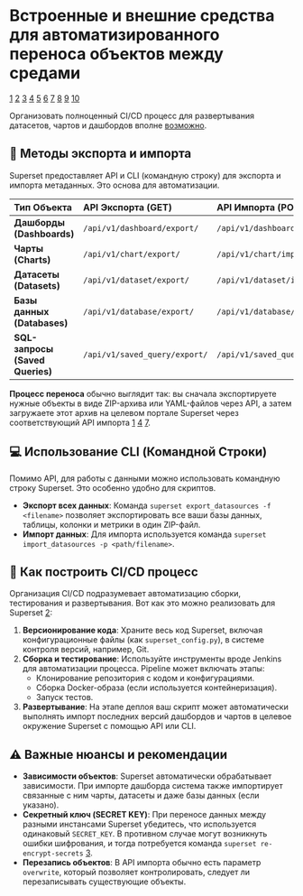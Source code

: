 # Встроенные и внешние средства для автоматизированного переноса объектов между средами
[1](https://blog.csdn.net/u013985879/article/details/139992318) 
[2](https://blog.csdn.net/weixin_42502742/article/details/136850085) 
[3](https://blog.csdn.net/kbhghbhk/article/details/134854615) 
[4](https://superset.org.cn/docs/configuration/importing-exporting-datasources) 
[5](https://blog.csdn.net/m0_60125201/article/details/138320841) 
[6](https://www.oschina.net/news/340839/apache-superset-4-1-2-released) 
[7](https://superset.hacker-linner.com/configuration/importing-exporting-datasources/) 
[8](https://blog.csdn.net/gitblog_01046/article/details/151596114) 
[9](https://www.redhat.com/zh-cn/topics/devops/what-is-ci-cd) 
[10](https://www.oschina.net/news/262432/apache-superset-3-0-1-released) 

Организовать полноценный CI/CD процесс для развертывания датасетов, чартов и дашбордов вполне [возможно](https://blog.csdn.net/weixin_42502742/article/details/136850085).

## 🚀 Методы экспорта и импорта

Superset предоставляет API и CLI (командную строку) для экспорта и импорта метаданных. Это основа для автоматизации.

| **Тип Объекта** | **API Экспорта (GET)** | **API Импорта (POST)** |
| :--- | :--- | :--- |
| **Дашборды (Dashboards)** | `/api/v1/dashboard/export/` | `/api/v1/dashboard/import/` |
| **Чарты (Charts)** | `/api/v1/chart/export/` | `/api/v1/chart/import/` |
| **Датасеты (Datasets)** | `/api/v1/dataset/export/` | `/api/v1/dataset/import/` |
| **Базы данных (Databases)** | `/api/v1/database/export/` | `/api/v1/database/import/` |
| **SQL-запросы (Saved Queries)** | `/api/v1/saved_query/export/` | `/api/v1/saved_query/import/` |

**Процесс переноса** обычно выглядит так: вы сначала экспортируете нужные объекты в виде ZIP-архива или YAML-файлов через API, а затем загружаете этот архив на целевом портале Superset через соответствующий API импорта [1](https://blog.csdn.net/u013985879/article/details/139992318) [4](https://superset.org.cn/docs/configuration/importing-exporting-datasources) [7](https://superset.hacker-linner.com/configuration/importing-exporting-datasources/).

## 💻 Использование CLI (Командной Строки)

Помимо API, для работы с данными можно использовать командную строку Superset. Это особенно удобно для скриптов.

- **Экспорт всех данных**: Команда `superset export_datasources -f <filename>` позволяет экспортировать все ваши базы данных, таблицы, колонки и метрики в один ZIP-файл.
- **Импорт данных**: Для импорта используется команда `superset import_datasources -p <path/filename>`.

## 🔄 Как построить CI/CD процесс

Организация CI/CD подразумевает автоматизацию сборки, тестирования и развертывания. Вот как это можно реализовать для Superset [2](https://blog.csdn.net/weixin_42502742/article/details/136850085):

1.  **Версионирование кода**: Храните весь код Superset, включая конфигурационные файлы (как `superset_config.py`), в системе контроля версий, например, Git.
2.  **Сборка и тестирование**: Используйте инструменты вроде Jenkins для автоматизации процесса. Pipeline может включать этапы:
    - Клонирование репозитория с кодом и конфигурациями.
    - Сборка Docker-образа (если используется контейнеризация).
    - Запуск тестов.
3.  **Развертывание**: На этапе деплоя ваш скрипт может автоматически выполнять импорт последних версий дашбордов и чартов в целевое окружение Superset с помощью API или CLI.

## ⚠️ Важные нюансы и рекомендации

- **Зависимости объектов**: Superset автоматически обрабатывает зависимости. При импорте дашборда система также импортирует связанные с ним чарты, датасеты и даже базы данных (если указано).
- **Секретный ключ (SECRET KEY)**: При переносе данных между разными инстансами Superset убедитесь, что используется одинаковый `SECRET_KEY`. В противном случае могут возникнуть ошибки шифрования, и тогда потребуется команда `superset re-encrypt-secrets` [3](https://blog.csdn.net/kbhghbhk/article/details/134854615).
- **Перезапись объектов**: В API импорта обычно есть параметр `overwrite`, который позволяет контролировать, следует ли перезаписывать существующие объекты.
